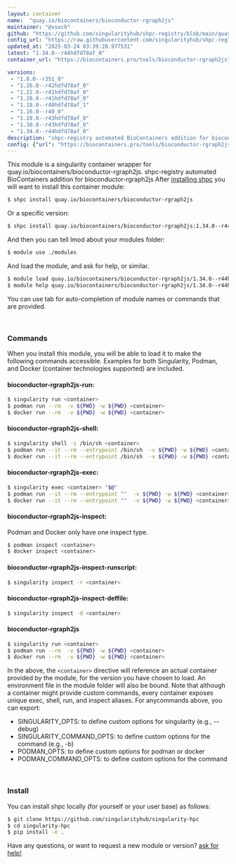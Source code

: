 ```yaml
---
layout: container
name:  "quay.io/biocontainers/bioconductor-rgraph2js"
maintainer: "@vsoch"
github: "https://github.com/singularityhub/shpc-registry/blob/main/quay.io/biocontainers/bioconductor-rgraph2js/container.yaml"
config_url: "https://raw.githubusercontent.com/singularityhub/shpc-registry/main/quay.io/biocontainers/bioconductor-rgraph2js/container.yaml"
updated_at: "2025-03-24 03:39:28.977531"
latest: "1.34.0--r44hdfd78af_0"
container_url: "https://biocontainers.pro/tools/bioconductor-rgraph2js"

versions:
 - "1.8.0--r351_0"
 - "1.26.0--r42hdfd78af_0"
 - "1.22.0--r41hdfd78af_0"
 - "1.20.0--r41hdfd78af_0"
 - "1.18.0--r40hdfd78af_1"
 - "1.16.0--r40_0"
 - "1.28.0--r43hdfd78af_0"
 - "1.30.0--r43hdfd78af_0"
 - "1.34.0--r44hdfd78af_0"
description: "shpc-registry automated BioContainers addition for bioconductor-rgraph2js"
config: {"url": "https://biocontainers.pro/tools/bioconductor-rgraph2js", "maintainer": "@vsoch", "description": "shpc-registry automated BioContainers addition for bioconductor-rgraph2js", "latest": {"1.34.0--r44hdfd78af_0": "sha256:9f59708d16c8f8185d995fdfc42e464ddf4e1a0b3b20202b5ff57623b0388e30"}, "tags": {"1.8.0--r351_0": "sha256:e82b0bb0a540ace8b945a6c05ce7069e50b0d162448b2b3175f8269d5f867551", "1.26.0--r42hdfd78af_0": "sha256:c707162d9acee948ee31432cdb4bc89b7e38fa1537584b9d1fbc231fd09beca3", "1.22.0--r41hdfd78af_0": "sha256:7a900d08b116d09af0f0b53c1579bd12f364c337484a95505024b162087ed742", "1.20.0--r41hdfd78af_0": "sha256:047f383ddfeaf53dca9304a9aacab38248ee07a8c95a2f195a783d52379844fd", "1.18.0--r40hdfd78af_1": "sha256:06be7a061857d86c05f0aed1d3b3253ae27e56e0500a4c2074bc96d24fd9b10e", "1.16.0--r40_0": "sha256:9ae5c4d62d421da4b4c3d170f8cc3b0b6c2ec71cede5edfd129530af93a2f252", "1.28.0--r43hdfd78af_0": "sha256:fcd3c6f477666080d79a31d2c661516fcd88fa6254aabc9756c5ba2e6c5b5bca", "1.30.0--r43hdfd78af_0": "sha256:e4d17dde57b379ff7735e662a2ef9aa1483670f5ef0b832662765b7d1ec941a1", "1.34.0--r44hdfd78af_0": "sha256:9f59708d16c8f8185d995fdfc42e464ddf4e1a0b3b20202b5ff57623b0388e30"}, "docker": "quay.io/biocontainers/bioconductor-rgraph2js"}
---
```


This module is a singularity container wrapper for quay.io/biocontainers/bioconductor-rgraph2js.
shpc-registry automated BioContainers addition for bioconductor-rgraph2js
After [installing shpc](#install) you will want to install this container module:


```bash
$ shpc install quay.io/biocontainers/bioconductor-rgraph2js
```

Or a specific version:

```bash
$ shpc install quay.io/biocontainers/bioconductor-rgraph2js:1.34.0--r44hdfd78af_0
```

And then you can tell lmod about your modules folder:

```bash
$ module use ./modules
```

And load the module, and ask for help, or similar.

```bash
$ module load quay.io/biocontainers/bioconductor-rgraph2js/1.34.0--r44hdfd78af_0
$ module help quay.io/biocontainers/bioconductor-rgraph2js/1.34.0--r44hdfd78af_0
```

You can use tab for auto-completion of module names or commands that are provided.

<br>

### Commands

When you install this module, you will be able to load it to make the following commands accessible.
Examples for both Singularity, Podman, and Docker (container technologies supported) are included.

#### bioconductor-rgraph2js-run:

```bash
$ singularity run <container>
$ podman run --rm  -v ${PWD} -w ${PWD} <container>
$ docker run --rm  -v ${PWD} -w ${PWD} <container>
```

#### bioconductor-rgraph2js-shell:

```bash
$ singularity shell -s /bin/sh <container>
$ podman run --it --rm --entrypoint /bin/sh  -v ${PWD} -w ${PWD} <container>
$ docker run --it --rm --entrypoint /bin/sh  -v ${PWD} -w ${PWD} <container>
```

#### bioconductor-rgraph2js-exec:

```bash
$ singularity exec <container> "$@"
$ podman run --it --rm --entrypoint ""  -v ${PWD} -w ${PWD} <container> "$@"
$ docker run --it --rm --entrypoint ""  -v ${PWD} -w ${PWD} <container> "$@"
```

#### bioconductor-rgraph2js-inspect:

Podman and Docker only have one inspect type.

```bash
$ podman inspect <container>
$ docker inspect <container>
```

#### bioconductor-rgraph2js-inspect-runscript:

```bash
$ singularity inspect -r <container>
```

#### bioconductor-rgraph2js-inspect-deffile:

```bash
$ singularity inspect -d <container>
```



#### bioconductor-rgraph2js

```bash
$ singularity run <container>
$ podman run --rm  -v ${PWD} -w ${PWD} <container>
$ docker run --rm  -v ${PWD} -w ${PWD} <container>
```


In the above, the `<container>` directive will reference an actual container provided
by the module, for the version you have chosen to load. An environment file in the
module folder will also be bound. Note that although a container
might provide custom commands, every container exposes unique exec, shell, run, and
inspect aliases. For anycommands above, you can export:

 - SINGULARITY_OPTS: to define custom options for singularity (e.g., --debug)
 - SINGULARITY_COMMAND_OPTS: to define custom options for the command (e.g., -b)
 - PODMAN_OPTS: to define custom options for podman or docker
 - PODMAN_COMMAND_OPTS: to define custom options for the command

<br>

### Install

You can install shpc locally (for yourself or your user base) as follows:

```bash
$ git clone https://github.com/singularityhub/singularity-hpc
$ cd singularity-hpc
$ pip install -e .
```

Have any questions, or want to request a new module or version? [ask for help!](https://github.com/singularityhub/singularity-hpc/issues)